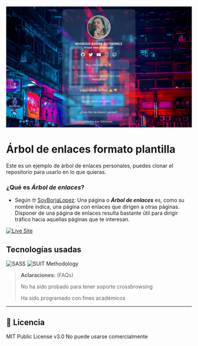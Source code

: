 ![Imagen del proyecto](./src/images/linktree-captura.png)

# Árbol de enlaces formato plantilla

Este es un ejemplo de árbol de enlaces personales, puedes clonar el repositorio para usarlo en lo que quieras.

### ¿Qué es _**Árbol de enlaces**_?

- Según 🤓 [SoyBorjaLopez](https://soyborjalopez.es/que-es-pagina-arbol-enlaces/#:~:text=Una%20p%C3%A1gina%20o%20%C3%A1rbol%20de%20enlaces%20es%2C%20como%20su%20nombre,aquellas%20p%C3%A1ginas%20que%20te%20interesan.): Una página o _**Árbol de enlaces**_ es, como su nombre indica, una página con enlaces que dirigen a otras páginas. Disponer de una página de enlaces resulta bastante útil para dirigir tráfico hacia aquellas páginas que te interesan.

[![Live Site](https://img.shields.io/static/v1?label=&message=Live%20Site&color=6cccb4&style=for-the-badge)](https://linktree-hazel.vercel.app/)

<!-- [![Github Repository](https://img.shields.io/static/v1?label=&message=Github%20Repository&color=000000&style=for-the-badge&logo=github&logoColor=white)]() -->

## Tecnologías usadas

![SASS](https://img.shields.io/static/v1?label=&message=SASS&color=CC6699&logo=sass&logoColor=white&style=for-the-badge)
![SUIT Methodology](https://img.shields.io/static/v1?label=&message=suitcss&color=success&logo=suit&logoColor=white&style=for-the-badge)

<!-- ![Webpack](https://img.shields.io/static/v1?label=&message=Webpack&color=lightblue&logo=webpack&logoColor=252525&style=for-the-badge)
![ReactJS](https://img.shields.io/static/v1?label=&message=reactjs&color=17A1E6&logo=react&logoColor=white&style=for-the-badge) -->

> **Aclaraciones:** (FAQs)
>
> No ha sido probado para tener soporte crossbrowsing
>
> Ha sido programado con fines académicos

<!-- [![Youtube](https://img.shields.io/static/v1?label=&message=youtube&color=FF0000&logo=youtube&logoColor=white&style=for-the-badge)]()
[![twitch](https://img.shields.io/static/v1?label=&message=twitch&color=6441a5&logo=twitch&logoColor=white&style=for-the-badge)]()
[![tiktok](https://img.shields.io/static/v1?label=&message=tiktok&color=ff0050&logo=tiktok&logoColor=white&style=for-the-badge)]()
[![instagram](https://img.shields.io/static/v1?label=&message=instagram&color=5B51D8&logo=instagram&logoColor=white&style=for-the-badge)]()
[![linkedin](https://img.shields.io/static/v1?label=&message=linkedin&color=0e76a8&logo=linkedin&logoColor=white&style=for-the-badge)]()
[![discord](https://img.shields.io/static/v1?label=&message=discord&color=7289da&logo=discord&logoColor=white&style=for-the-badge)]()
[![twitter](https://img.shields.io/static/v1?label=&message=twitter&color=1DA1F2&logo=twitter&logoColor=white&style=for-the-badge)]()
[![github](https://img.shields.io/static/v1?label=&message=github&color=171515&logo=github&logoColor=white&style=for-the-badge)](https://github.com/rodrigoandregg)
 -->

---

## 📄 Licencia

MIT Public License v3.0
No puede usarse comercialmente
